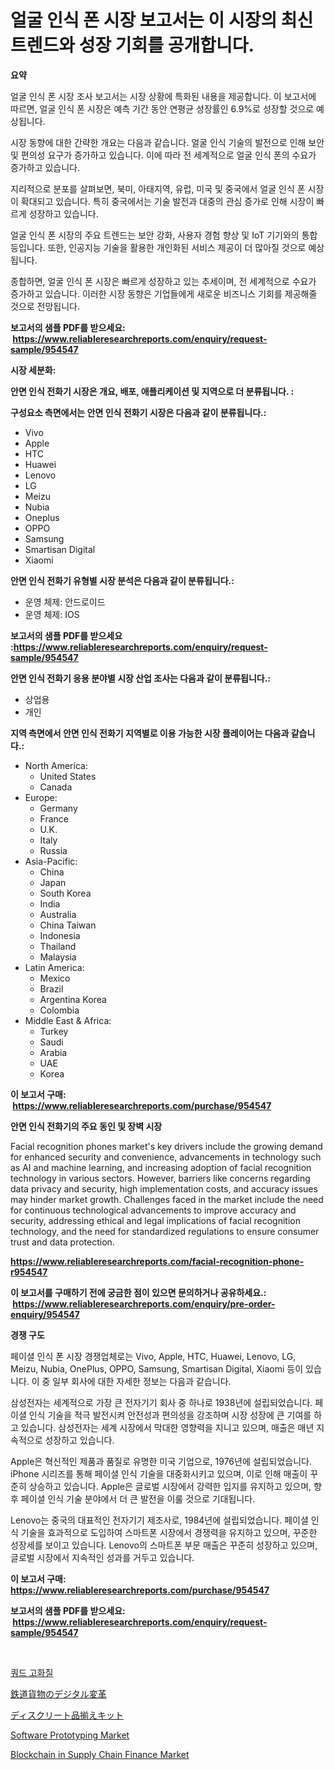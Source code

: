 <p><h1>얼굴 인식 폰 시장 보고서는 이 시장의 최신 트렌드와 성장 기회를 공개합니다.</h1></p><p><strong>요약</strong></p>
<p><p>얼굴 인식 폰 시장 조사 보고서는 시장 상황에 특화된 내용을 제공합니다. 이 보고서에 따르면, 얼굴 인식 폰 시장은 예측 기간 동안 연평균 성장률인 6.9%로 성장할 것으로 예상됩니다.</p><p>시장 동향에 대한 간략한 개요는 다음과 같습니다. 얼굴 인식 기술의 발전으로 인해 보안 및 편의성 요구가 증가하고 있습니다. 이에 따라 전 세계적으로 얼굴 인식 폰의 수요가 증가하고 있습니다.</p><p>지리적으로 분포를 살펴보면, 북미, 아태지역, 유럽, 미국 및 중국에서 얼굴 인식 폰 시장이 확대되고 있습니다. 특히 중국에서는 기술 발전과 대중의 관심 증가로 인해 시장이 빠르게 성장하고 있습니다.</p><p>얼굴 인식 폰 시장의 주요 트렌드는 보안 강화, 사용자 경험 향상 및 IoT 기기와의 통합 등입니다. 또한, 인공지능 기술을 활용한 개인화된 서비스 제공이 더 많아질 것으로 예상됩니다.</p><p>종합하면, 얼굴 인식 폰 시장은 빠르게 성장하고 있는 추세이며, 전 세계적으로 수요가 증가하고 있습니다. 이러한 시장 동향은 기업들에게 새로운 비즈니스 기회를 제공해줄 것으로 전망됩니다.</p></p>
<p><strong>보고서의 샘플 PDF를 받으세요: &nbsp;<a href="https://www.reliableresearchreports.com/enquiry/request-sample/954547">https://www.reliableresearchreports.com/enquiry/request-sample/954547</a></strong></p>
<p><strong>시장 세분화:</strong></p>
<p><strong> 안면 인식 전화기 시장은 개요, 배포, 애플리케이션 및 지역으로 더 분류됩니다. :</strong></p>
<p><strong>구성요소 측면에서는 안면 인식 전화기 시장은 다음과 같이 분류됩니다.:</strong></p>
<p><ul><li>Vivo</li><li>Apple</li><li>HTC</li><li>Huawei</li><li>Lenovo</li><li>LG</li><li>Meizu</li><li>Nubia</li><li>Oneplus</li><li>OPPO</li><li>Samsung</li><li>Smartisan Digital</li><li>Xiaomi</li></ul></p>
<p><strong> 안면 인식 전화기 유형별 시장 분석은 다음과 같이 분류됩니다.:</strong></p>
<p><ul><li>운영 체제: 안드로이드</li><li>운영 체제: IOS</li></ul></p>
<p><strong>보고서의 샘플 PDF를 받으세요 :<a href="https://www.reliableresearchreports.com/enquiry/request-sample/954547">https://www.reliableresearchreports.com/enquiry/request-sample/954547</a></strong></p>
<p><strong> 안면 인식 전화기 응용 분야별 시장 산업 조사는 다음과 같이 분류됩니다.:</strong></p>
<p><ul><li>상업용</li><li>개인</li></ul></p>
<p><strong>지역 측면에서 안면 인식 전화기 지역별로 이용 가능한 시장 플레이어는 다음과 같습니다.:</strong></p>
<p><ul>
    <li>
        North America:
        <ul>
            <li>United States</li>
            <li>Canada</li>
        </ul>
    </li>
    <li>
        Europe:
        <ul>
            <li>Germany</li>
            <li>France</li>
            <li>U.K.</li>
            <li>Italy</li>
            <li>Russia</li>
        </ul>
    </li>
    <li>
        Asia-Pacific:
        <ul>
            <li>China</li>
            <li>Japan</li>
            <li>South Korea</li>
            <li>India</li>
            <li>Australia</li>
            <li>China Taiwan</li>
            <li>Indonesia</li>
            <li>Thailand</li>
            <li>Malaysia</li>
        </ul>
    </li>
    <li>
        Latin America:
        <ul>
            <li>Mexico</li>
            <li>Brazil</li>
            <li>Argentina Korea</li>
            <li>Colombia</li>
        </ul>
    </li>
    <li>
        Middle East & Africa:
        <ul>
            <li>Turkey</li>
            <li>Saudi</li>
            <li>Arabia</li>
            <li>UAE</li>
            <li>Korea</li>
        </ul>
    </li>
    </ul></p>
<p><strong>이 보고서 구매: &nbsp;<a href="https://www.reliableresearchreports.com/purchase/954547">https://www.reliableresearchreports.com/purchase/954547</a></strong></p>
<p><strong>안면 인식 전화기의 주요 동인 및 장벽 시장</strong></p>
<p><p>Facial recognition phones market's key drivers include the growing demand for enhanced security and convenience, advancements in technology such as AI and machine learning, and increasing adoption of facial recognition technology in various sectors. However, barriers like concerns regarding data privacy and security, high implementation costs, and accuracy issues may hinder market growth. Challenges faced in the market include the need for continuous technological advancements to improve accuracy and security, addressing ethical and legal implications of facial recognition technology, and the need for standardized regulations to ensure consumer trust and data protection.</p></p>
<p><strong><a href="https://www.reliableresearchreports.com/facial-recognition-phone-r954547">https://www.reliableresearchreports.com/facial-recognition-phone-r954547</a></strong></p>
<p><strong>이 보고서를 구매하기 전에 궁금한 점이 있으면 문의하거나 공유하세요.: &nbsp;<a href="https://www.reliableresearchreports.com/enquiry/pre-order-enquiry/954547">https://www.reliableresearchreports.com/enquiry/pre-order-enquiry/954547</a></strong></p>
<p><strong>경쟁 구도</strong></p>
<p><p>페이셜 인식 폰 시장 경쟁업체로는 Vivo, Apple, HTC, Huawei, Lenovo, LG, Meizu, Nubia, OnePlus, OPPO, Samsung, Smartisan Digital, Xiaomi 등이 있습니다. 이 중 일부 회사에 대한 자세한 정보는 다음과 같습니다.</p><p>삼성전자는 세계적으로 가장 큰 전자기기 회사 중 하나로 1938년에 설립되었습니다. 페이셜 인식 기술을 적극 발전시켜 안전성과 편의성을 강조하며 시장 성장에 큰 기여를 하고 있습니다. 삼성전자는 세계 시장에서 막대한 영향력을 지니고 있으며, 매출은 매년 지속적으로 성장하고 있습니다.</p><p>Apple은 혁신적인 제품과 품질로 유명한 미국 기업으로, 1976년에 설립되었습니다. iPhone 시리즈를 통해 페이셜 인식 기술을 대중화시키고 있으며, 이로 인해 매출이 꾸준히 상승하고 있습니다. Apple은 글로벌 시장에서 강력한 입지를 유지하고 있으며, 향후 페이셜 인식 기술 분야에서 더 큰 발전을 이룰 것으로 기대됩니다.</p><p>Lenovo는 중국의 대표적인 전자기기 제조사로, 1984년에 설립되었습니다. 페이셜 인식 기술을 효과적으로 도입하여 스마트폰 시장에서 경쟁력을 유지하고 있으며, 꾸준한 성장세를 보이고 있습니다. Lenovo의 스마트폰 부문 매출은 꾸준히 성장하고 있으며, 글로벌 시장에서 지속적인 성과를 거두고 있습니다.</p></p>
<p><strong>이 보고서 구매: &nbsp; <a href="https://www.reliableresearchreports.com/purchase/954547">https://www.reliableresearchreports.com/purchase/954547</a></strong></p>
<p><strong>보고서의 샘플 PDF를 받으세요: &nbsp;<a href="https://www.reliableresearchreports.com/enquiry/request-sample/954547">https://www.reliableresearchreports.com/enquiry/request-sample/954547</a></strong><strong></strong></p>
<p>&nbsp;</p>
<p><p><a href="https://github.com/JackieFauhey9089475/Market-Research-Report-List-1/blob/main/737491074972.md">쿼드 고화질</a></p><p><a href="https://github.com/VernieBarton2023/Market-Research-Report-List-1/blob/main/324273080486.md">鉄道貨物のデジタル変革</a></p><p><a href="https://github.com/LenoraKris2023/Market-Research-Report-List-1/blob/main/319160380485.md">ディスクリート品揃えキット</a></p><p><a href="https://github.com/kosella/Market-Research-Report-List-3/blob/main/software-prototyping-market.md">Software Prototyping Market</a></p><p><a href="https://github.com/nathandecarvalho/Market-Research-Report-List-3/blob/main/blockchain-in-supply-chain-finance-market.md">Blockchain in Supply Chain Finance Market</a></p></p>